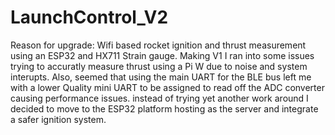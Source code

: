 # LaunchControl_V2

Reason for upgrade:
Wifi based rocket ignition and thrust measurement using an ESP32 and HX711 Strain gauge.
Making V1 I ran into some issues trying to accuratly measure thrust using a Pi W due to noise and system interupts. Also, seemed that using the main UART for the BLE bus left me with a lower Quality mini UART to be assigned to read off the ADC converter causing performance issues. instead of trying yet another work around I decided to move to the ESP32 platform hosting as the server and integrate a safer ignition system.
